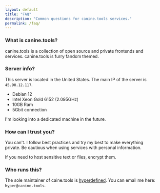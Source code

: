 ```yaml
---
layout: default
title: "FAQ"
description: "Common questions for canine.tools services."
permalink: /faq/
---
```

### What is canine.tools?
canine.tools is a collection of open source and private frontends and services. canine.tools is furry fandom themed.

### Server info?
This server is located in the United States. The main IP of the server is `45.90.12.117`.
* Debian 12
* Intel Xeon Gold 6152 (2.095GHz)
* 10GB Ram
* 5Gbit connection

I'm looking into a dedicated machine in the future.

### How can I trust you?
You can't. I follow best practices and try my best to make everything private. Be cautious when using services with personal information.

If you need to host sensitive text or files, encrypt them.

### Who runs this?
The sole maintainer of caine.tools is [hyperdefined](https://hyper.lol). You can email me here: `hyper@canine.tools`.